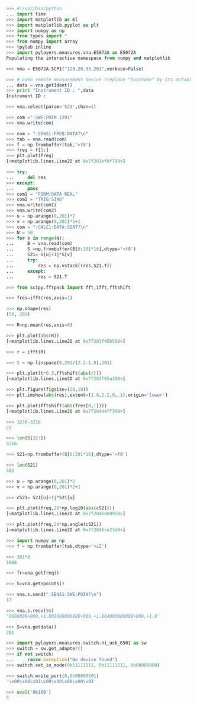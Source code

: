```python
>>> #!/usr/bin/python
... import time
>>> import matplotlib as ml
>>> import matplotlib.pyplot as plt
>>> import numpy as np
>>> from types import *
>>> from numpy import array
>>> %pylab inline
>>> import pylayers.measures.vna.E5072A as E5072A
Populating the interactive namespace from numpy and matplotlib
```

```python
>>> vna = E5072A.SCPI("129.20.33.201",verbose=False)
```

```python
>>> # open remote measurement device (replace "hostname" by its actual name)
... data = vna.getIdent()
>>> print "Instrument ID : ",data
Instrument ID :
```

```python
>>> vna.select(param='S21',chan=1)
```

```python
>>> com =":SWE:POIN 1201"
>>> vna.write(com)
```

```python
>>> com = ":SENS1:FREQ:DATA?\n"
>>> tab = vna.read(com)
>>> f = np.frombuffer(tab,'>f8')
>>> freq = f[1:]
>>> plt.plot(freq)
[<matplotlib.lines.Line2D at 0x7f283ef0f790>]
```

```python
>>> try:
...     del res
>>> except:
...     pass
>>> com1 = "FORM:DATA REAL"
>>> com2 = "TRIG:SING"
>>> vna.write(com1)
>>> vna.write(com2)
>>> u = np.arange(0,201)*2
>>> v = np.arange(0,201)*2+1
>>> com = ":CALC1:DATA:SDAT?\n"
>>> N = 50
>>> for k in range(N):
...     B = vna.read(com)
...     S =np.frombuffer(B[0:201*16],dtype='>f8')
...     S21= S[u]+1j*S[v]
...     try:
...         res = np.vstack((res,S21.T))
...     except:
...         res = S21.T
```

```python
>>> from scipy.fftpack import fft,ifft,fftshift
```

```python
>>> fres=ifft(res,axis=1)
```

```python
>>> np.shape(res)
(50, 201)
```

```python
>>> R=np.mean(res,axis=0)
```

```python
>>> plt.plot(abs(R))
[<matplotlib.lines.Line2D at 0x7f283f45b590>]
```

```python
>>> r = ifft(R)
```

```python
>>> t = np.linspace(0,201/(2.2-1.8),201)
```

```python
>>> plt.plot(t*0.3,fftshift(abs(r)))
[<matplotlib.lines.Line2D at 0x7f283f05a190>]
```

```python
>>> plt.figure(figsize=(20,10))
>>> plt.imshow(abs(res),extent=(1.8,2.2,0,.1),origin='lower')
```

```python
>>> plt.plot(fftshift(abs(fres[0,:])))
[<matplotlib.lines.Line2D at 0x7f28444ff390>]
```

```python
>>> 3238-3216
22
```

```python
>>> len(S[22:])
3216
```

```python
>>> S21=np.frombuffer(S[0:201*16],dtype='>f8')
```

```python
>>> len(S21)
402
```

```python
>>> u = np.arange(0,201)*2
>>> v = np.arange(0,201)*2+1
```

```python
>>> cS21= S21[u]+1j*S21[v]
```

```python
>>> plt.plot(freq,20*np.log10(abs(cS21)))
[<matplotlib.lines.Line2D at 0x7f2846de0950>]
```

```python
>>> plt.plot(freq,20*np.angle(cS21))
[<matplotlib.lines.Line2D at 0x7f2846ce23d0>]
```

```python
>>> import numpy as np
>>> f = np.frombuffer(tab,dtype='>i2')
```

```python
>>> 201*8
1608
```

```python
>>> fr=vna.getfreq()
```

```python
>>> S=vna.getnpoints()
```

```python
>>> vna.s.send(":SENS1:SWE:POIN?\n")
17
```

```python
>>> vna.s.recv(56)
'000000E+009,+1.80200000000E+009,+1.80400000000E+009,+1.8'
```

```python
>>> S=vna.getdata()
201
```

```python
>>> import pylayers.measures.switch.ni_usb_6501 as sw
>>> switch = sw.get_adapter()
>>> if not switch:
...     raise Exception("No device found")
>>> switch.set_io_mode(0b11111111, 0b11111111, 0b00000000)
```

```python
>>> switch.write_port(0,0b00000101)
'\x00\x08\x01\x00\x00\x00\x00\x02'
```

```python
>>> eval('0b100')
4
```

```python

```
